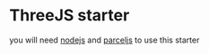 # ThreeJS starter

you will need [nodejs](https://nodejs.org/) and [parceljs](https://parceljs.org/getting_started.html) to use this starter
